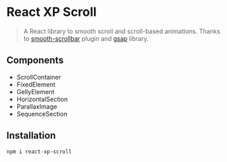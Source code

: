 # React XP Scroll

> A React library to smooth scroll and scroll-based animations.
> Thanks to [smooth-scrollbar](https://github.com/idiotWu/smooth-scrollbar) plugin and [gsap](https://github.com/greensock/GSAP) library.

## Components

- ScrollContainer
- FixedElement
- GellyElement
- HorizontalSection
- ParallaxImage
- SequenceSection

## Installation

```bash
npm i react-xp-scroll
```
